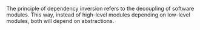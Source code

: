 The principle of dependency inversion refers to the decoupling of software modules. This way, instead of high-level modules depending on low-level modules, both will depend on abstractions.



